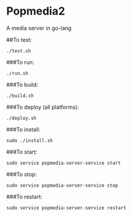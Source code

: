 # Popmedia2

A media server in go-lang

##To test:
```
./test.sh
```

###To run:
```
./run.sh
```

###To build:
```
./build.sh
```

###To deploy (all platforms):
```
./deploy.sh
```

###To install:
```
sudo ./install.sh
```

###To start:
```
sudo service popmedia-server-service start
```

###To stop:
```
sudo service popmedia-server-service stop
```

###To restart:
```
sudo service popmedia-server-service restart
```
